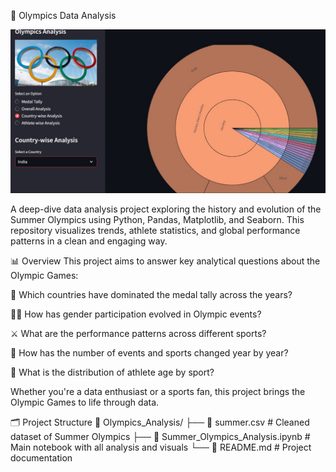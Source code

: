 🏅 Olympics Data Analysis
<p align="center"> <img src="https://github.com/SamaT-rgb/Olympics_Analysis/blob/main/data.jpg?raw=true" alt="Olympics Analysis Banner" width="800"/> </p>
A deep-dive data analysis project exploring the history and evolution of the Summer Olympics using Python, Pandas, Matplotlib, and Seaborn. This repository visualizes trends, athlete statistics, and global performance patterns in a clean and engaging way.

📊 Overview
This project aims to answer key analytical questions about the Olympic Games:

🥇 Which countries have dominated the medal tally across the years?

🧍‍♂️ How has gender participation evolved in Olympic events?

⚔️ What are the performance patterns across different sports?

📆 How has the number of events and sports changed year by year?

👶 What is the distribution of athlete age by sport?

Whether you're a data enthusiast or a sports fan, this project brings the Olympic Games to life through data.

🗂️ Project Structure
📁 Olympics_Analysis/
├── 📄 summer.csv                     # Cleaned dataset of Summer Olympics
├── 📓 Summer_Olympics_Analysis.ipynb # Main notebook with all analysis and visuals
└── 📄 README.md                      # Project documentation
